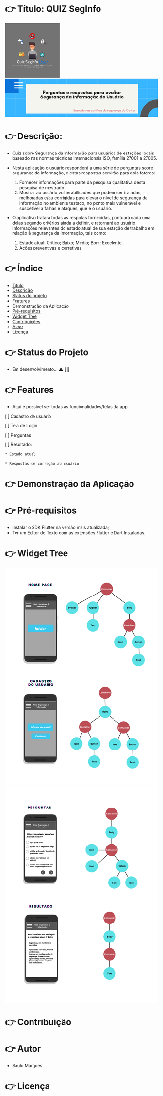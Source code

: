 # 👉  Título: QUIZ SegInfo <a id="link1"></a>

   <p float="left">
  <img src="https://github.com/saulomarques/app/blob/master/Logo_Quiz%20SI.png" width="180" heigth="180" />
  <img src="https://github.com/saulomarques/app/blob/master/Banner%20Quiz%20SegInfo.png" width="750" /> 
</p>
  
# 👉 Descrição: <a id="link2"></a>

* Quiz sobre Segurança da Informação para usuários de estações locais baseado nas normas técnicas internacionais ISO, família 27001 a 27005.
* Nesta aplicação o usuário responderá a uma série de perguntas sobre segurança da informação, e estas respostas servirão para dois fatores:
  1. Fornecer informações para parte da pesquisa qualitativa desta pesquisa de mestrado
  2. Mostrar ao usuário vulnerabilidades que podem ser tratadas, melhoradas e/ou corrigidas para elevar o nível de segurança da informação no ambiente testado, no ponto mais vulnerável e suscetível a falhas e ataques, que é o usuário.
 
* O aplicativo tratará todas as respotas fornecidas, pontuará cada uma delas segundo critérios ainda a definir, e retornará ao usuário informações relevantes do estado atual de sua estação de trabalho em relação à segurança da informação, tais como:
  1. Estado atual: Crítico; Baixo; Médio; Bom; Excelente.
  2. Ações preventivas e corretivas

# 👉 Índice

   * [Título](#link1)
   * [Descrição](#link2)
   * [Status do projeto](#link3)
   * [Features](#link4)
   * [Demonstração da Aplicação](#link5)
   * [Pré-requisitos](#link6)
   * [Widget Tree](#link7)
   * [Contribuições](#link8)
   * [Autor](#link9)
   * [Licença](#link10)


# 👉 Status do Projeto <a id="link3"></a>

* Em desenvolvimento... ⚠️ 👨‍💻

# 👉 Features <a id="link4"></a>

* Aqui é possível ver todas as funcionalidades/telas da app

[ ] Cadastro de usuário

[ ] Tela de Login

[ ] Perguntas

[ ] Resultado:

    * Estado atual

    * Respostas de correção ao usuário

# 👉 Demonstração da Aplicação <a id="link5"></a>

# 👉 Pré-requisitos <a id="link6"></a>

* Instalar o SDK Flutter na versão mais atualizada;
* Ter um Editor de Texto com as extensões Flutter e Dart Instaladas.

# 👉 Widget Tree <a id="link7"></a>

<img src="https://github.com/saulomarques/app/blob/master/WidgetTree1.png" />
<img src="https://github.com/saulomarques/app/blob/master/WidgetTree2.png" />

# 👉 Contribuição <a id="link8"></a>

# 👉 Autor <a id="link9"></a>

* Saulo Marques

# 👉 Licença <a id="link10"></a>
